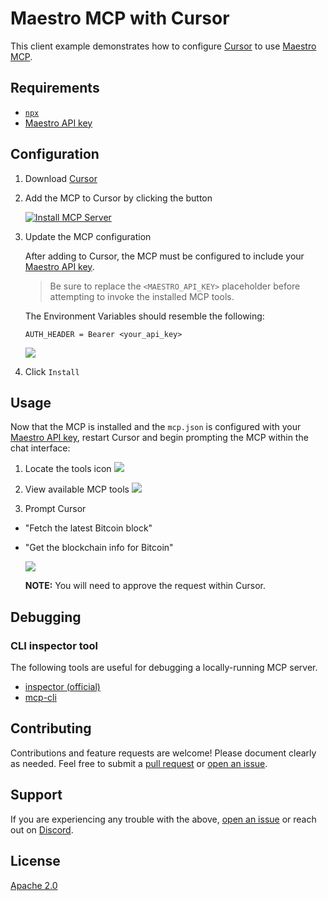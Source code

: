 # Maestro MCP with Cursor

This client example demonstrates how to configure [Cursor](https://cursor.com/) to use [Maestro MCP](https://github.com/maestro-org/maestro-mcp-server).

## Requirements

-   [`npx`](https://docs.npmjs.com/downloading-and-installing-node-js-and-npm)
-   [Maestro API key](https://dashboard.gomaestro.org)

## Configuration

1. Download [Cursor](https://cursor.com/)

2. Add the MCP to Cursor by clicking the button

    [![Install MCP Server](https://cursor.com/deeplink/mcp-install-dark.svg)](https://cursor.com/install-mcp?name=maestro-mcp-server&config=JTdCJTIyY29tbWFuZCUyMiUzQSUyMm5weCUyMC15JTIwbWNwLXJlbW90ZSUyMGh0dHBzJTNBJTJGJTJGeGJ0LW1haW5uZXQuZ29tYWVzdHJvLWFwaS5vcmclMkZ2MCUyRm1jcCUyMC0taGVhZGVyJTIwQXV0aG9yaXphdGlvbiUzQSUyNCU3QkFVVEhfSEVBREVSJTdEJTIwLS10cmFuc3BvcnQlMjBodHRwLW9ubHklMjIlMkMlMjJlbnYlMjIlM0ElN0IlMjJBVVRIX0hFQURFUiUyMiUzQSUyMkJlYXJlciUyMCUzQ01BRVNUUk9fQVBJX0tFWSUzRSUyMiU3RCU3RA%3D%3D)

3. Update the MCP configuration

    After adding to Cursor, the MCP must be configured to include your [Maestro API key](https://dashboard.gomaestro.org).

    > Be sure to replace the `<MAESTRO_API_KEY>` placeholder before attempting to invoke the installed MCP tools.

    The Environment Variables should resemble the following:

    ```
    AUTH_HEADER = Bearer <your_api_key>
    ```

    ![](https://github.com/user-attachments/assets/f187a235-8af5-4367-996a-2e0a54a06c9d)

4. Click `Install`

## Usage

Now that the MCP is installed and the `mcp.json` is configured with your [Maestro API key](https://dashboard.gomaestro.org), restart Cursor and begin prompting the MCP within the chat interface:

1. Locate the tools icon
   ![](https://github.com/user-attachments/assets/4744b56f-479f-4ee1-a05e-2887a6bce64e)

2. View available MCP tools
   ![](https://github.com/user-attachments/assets/ba577607-1df3-40eb-99e2-c542730da607)

3. Prompt Cursor

-   "Fetch the latest Bitcoin block"
-   "Get the blockchain info for Bitcoin"

    ![](https://github.com/user-attachments/assets/655f19f5-5bc3-4440-90bb-89d4f5539401)

    **NOTE:** You will need to approve the request within Cursor.

## Debugging

### CLI inspector tool

The following tools are useful for debugging a locally-running MCP server.

-   [inspector (official)](https://github.com/modelcontextprotocol/inspector)
-   [mcp-cli](https://github.com/wong2/mcp-cli)

## Contributing

Contributions and feature requests are welcome! Please document clearly as needed. Feel free to submit a [pull request](https://github.com/maestro-org/maestro-mcp-client-examples/compare) or [open an issue](https://github.com/maestro-org/maestro-mcp-client-examples/issues/new).

## Support

If you are experiencing any trouble with the above, [open an issue](https://github.com/maestro-org/maestro-mcp-client-examples/issues/new) or reach out on [Discord](https://discord.gg/ES2rDhBJt3).

## License

[Apache 2.0](../../LICENSE)
